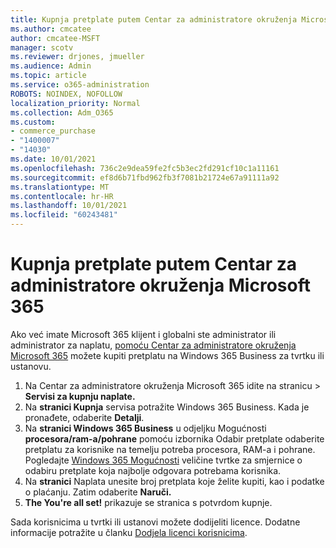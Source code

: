 ```yaml
---
title: Kupnja pretplate putem Centar za administratore okruženja Microsoft 365
ms.author: cmcatee
author: cmcatee-MSFT
manager: scotv
ms.reviewer: drjones, jmueller
ms.audience: Admin
ms.topic: article
ms.service: o365-administration
ROBOTS: NOINDEX, NOFOLLOW
localization_priority: Normal
ms.collection: Adm_O365
ms.custom:
- commerce_purchase
- "1400007"
- "14030"
ms.date: 10/01/2021
ms.openlocfilehash: 736c2e9dea59fe2fc5b3ec2fd291cf10c1a11161
ms.sourcegitcommit: ef8d6b71fbd962fb3f7081b21724e67a91111a92
ms.translationtype: MT
ms.contentlocale: hr-HR
ms.lasthandoff: 10/01/2021
ms.locfileid: "60243481"
---
```

# <a name="buy-a-subscription-through-the-microsoft-365-admin-center"></a>Kupnja pretplate putem Centar za administratore okruženja Microsoft 365

Ako već imate Microsoft 365 klijent i globalni ste administrator ili administrator za naplatu, [pomoću Centar za administratore okruženja Microsoft 365](https://go.microsoft.com/fwlink/p/?linkid=2024339) možete kupiti pretplatu na Windows 365 Business za tvrtku ili ustanovu.

1. Na Centar za administratore okruženja Microsoft 365 idite na stranicu   >  **Servisi za kupnju naplate.**
2. Na **stranici Kupnja** servisa potražite Windows 365 Business. Kada je pronađete, odaberite **Detalji**.
3. Na **stranici Windows 365 Business** u odjeljku Mogućnosti **procesora/ram-a/pohrane** pomoću izbornika Odabir pretplate odaberite pretplatu za korisnike na temelju potreba procesora, RAM-a i pohrane.  Pogledajte [Windows 365 Mogućnosti](https://docs.microsoft.com/microsoft-365/admin/setup/windows-365-business-sizing) veličine tvrtke za smjernice o odabiru pretplate koja najbolje odgovara potrebama korisnika.
4. Na **stranici** Naplata unesite broj pretplata koje želite kupiti, kao i podatke o plaćanju. Zatim odaberite **Naruči.**
5. **The You're all set!** prikazuje se stranica s potvrdom kupnje.

Sada korisnicima u tvrtki ili ustanovi možete dodijeliti licence. Dodatne informacije potražite u članku [Dodjela licenci korisnicima](https://docs.microsoft.com/microsoft-365/admin/setup/get-started-windows-365-business#assign-licenses-to-users).
